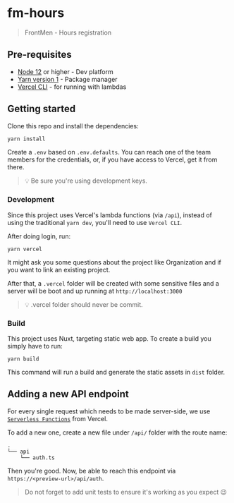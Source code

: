 # fm-hours

> FrontMen - Hours registration

## Pre-requisites

- [Node 12](https://nodejs.org/en/) or higher - Dev platform
- [Yarn version 1](https://classic.yarnpkg.com/lang/en/) - Package manager
- [Vercel CLI](https://vercel.com/docs/cli) - for running with lambdas

## Getting started

Clone this repo and install the dependencies:

```bash
yarn install
```

Create a `.env` based on `.env.defaults`. You can reach one of the team members for the credentials, or, if you have access to Vercel, get it from there.

> 💡 Be sure you're using development keys.

### Development

Since this project uses Vercel's lambda functions (via `/api`), instead of using the traditional `yarn dev`, you'll need to use `Vercel CLI`.

After doing login, run:

```
yarn vercel
```

It might ask you some questions about the project like Organization and if you want to link an existing project.

After that, a `.vercel` folder will be created with some sensitive files and a server will be boot and up running at `http://localhost:3000`

> 💡 .vercel folder should never be commit.

### Build

This project uses Nuxt, targeting static web app. To create a build you simply have to run:

```
yarn build
```

This command will run a build and generate the static assets in `dist` folder.

## Adding a new API endpoint

For every single request which needs to be made server-side, we use [`Serverless Functions`](https://vercel.com/docs/concepts/functions/introduction) from Vercel.

To add a new one, create a new file under `/api/` folder with the route name:

```
.
└── api
    └── auth.ts
```

Then you're good. Now, be able to reach this endpoint via `https://<preview-url>/api/auth`.

> Do not forget to add unit tests to ensure it's working as you expect 😉
